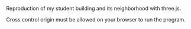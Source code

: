 Reproduction of my student building and its neighborhood with three.js.

Cross control origin must be allowed on your browser to run the program.
